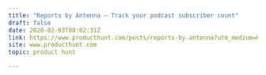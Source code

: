 ```yaml
---
title: "Reports by Antenna — Track your podcast subscriber count"
draft: false
date: 2020-02-03T08:02:31Z
link: https://www.producthunt.com/posts/reports-by-antenna?utm_medium=RSS&utm_source=hune
site: www.producthunt.com
topic: product hunt  

---
```

